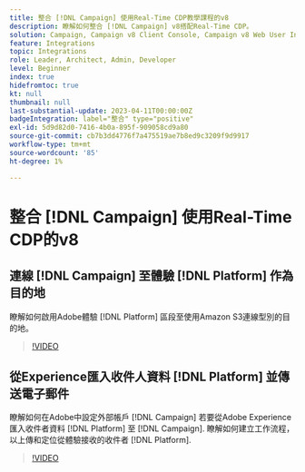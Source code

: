 ```yaml
---
title: 整合 [!DNL Campaign] 使用Real-Time CDP教學課程的v8
description: 瞭解如何整合 [!DNL Campaign] v8搭配Real-Time CDP。
solution: Campaign, Campaign v8 Client Console, Campaign v8 Web User Interface, Real-Time Customer Data Platform
feature: Integrations
topic: Integrations
role: Leader, Architect, Admin, Developer
level: Beginner
index: true
hidefromtoc: true
kt: null
thumbnail: null
last-substantial-update: 2023-04-11T00:00:00Z
badgeIntegration: label="整合" type="positive"
exl-id: 5d9d82d0-7416-4b0a-895f-909058cd9a80
source-git-commit: cb7b3dd4776f7a475519ae7b8ed9c3209f9d9917
workflow-type: tm+mt
source-wordcount: '85'
ht-degree: 1%

---
```


# 整合 [!DNL Campaign] 使用Real-Time CDP的v8

## 連線 [!DNL Campaign] 至體驗 [!DNL Platform] 作為目的地

瞭解如何啟用Adobe體驗 [!DNL Platform] 區段至使用Amazon S3連線型別的目的地。

>[!VIDEO](https://video.tv.adobe.com/v/336902?quality=12&learn=on)

## 從Experience匯入收件人資料 [!DNL Platform] 並傳送電子郵件

瞭解如何在Adobe中設定外部帳戶 [!DNL Campaign] 若要從Adobe Experience匯入收件者資料 [!DNL Platform] 至 [!DNL Campaign]. 瞭解如何建立工作流程，以上傳和定位從體驗接收的收件者 [!DNL Platform].

>[!VIDEO](https://video.tv.adobe.com/v/336641?quality=12&learn=on)
